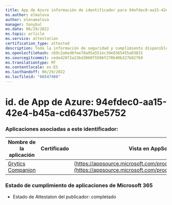 ```yaml
---
title: App de Azure información de identificador para 94efdec0-aa15-42e4-b45a-cd6437be5752
ms.author: elmalova
author: elenamalova
manager: tonybal
ms.date: 06/29/2022
ms.topic: article
ms.service: attestation
certification_type: attested
description: Toda la información de seguridad y cumplimiento disponible para 94efdec0-aa15-42e4-b45a-cd6437be5752.
ms.openlocfilehash: c69c2a6ed6fee78a95a551ec39e8365455a03831
ms.sourcegitcommit: cede428f2a23bd3060f5506f270b40b327b02769
ms.translationtype: MT
ms.contentlocale: es-ES
ms.lasthandoff: 06/29/2022
ms.locfileid: "66547408"
---
```

# <a name="azure-app-id-94efdec0-aa15-42e4-b45a-cd6437be5752"></a>id. de App de Azure: 94efdec0-aa15-42e4-b45a-cd6437be5752


### <a name="apps-associated-with-this-id"></a>Aplicaciones asociadas a este identificador:
| **Nombre de la aplicación** | **Certificado** | **Vista en AppSource** |
|--------------|---------------|-----------------------|
| [Grytics Companion](../forward/WA200004217.md) |  | [https://appsource.microsoft.com/product/office/WA200004217](https://appsource.microsoft.com/product/office/WA200004217) |

### <a name="microsoft-365-app-compliance-status"></a>Estado de cumplimiento de aplicaciones de Microsoft 365
- Estado de Attestaton del publicador: completado

